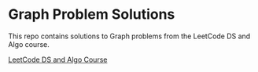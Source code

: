 # Graph Problem Solutions

This repo contains solutions to Graph problems from the LeetCode DS and Algo course.

[LeetCode DS and Algo Course](https://leetcode.com/explore/interview/card/leetcodes-interview-crash-course-data-structures-and-algorithms)

